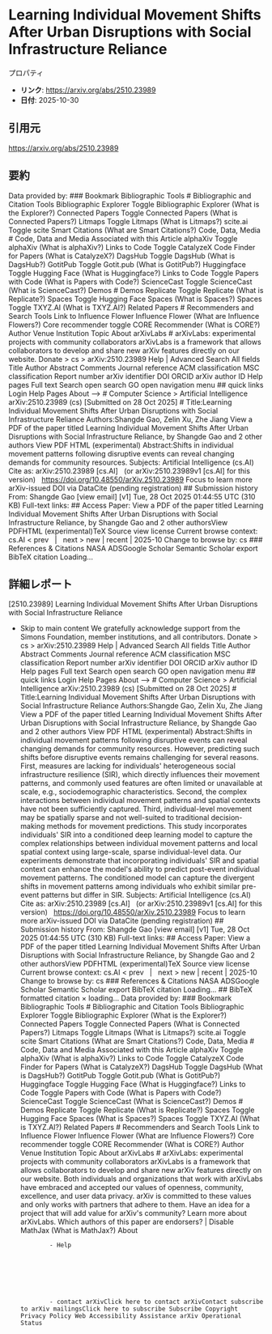 # Learning Individual Movement Shifts After Urban Disruptions with Social Infrastructure Reliance

プロパティ  
- **リンク**: https://arxiv.org/abs/2510.23989  
- **日付**: 2025-10-30  

## 引用元
https://arxiv.org/abs/2510.23989

## 要約
Data provided by: ### Bookmark Bibliographic Tools # Bibliographic and Citation Tools Bibliographic Explorer Toggle Bibliographic Explorer (What is the Explorer?) Connected Papers Toggle Connected Papers (What is Connected Papers?) Litmaps Toggle Litmaps (What is Litmaps?) scite.ai Toggle scite Smart Citations (What are Smart Citations?) Code, Data, Media # Code, Data and Media Associated with this Article alphaXiv Toggle alphaXiv (What is alphaXiv?) Links to Code Toggle CatalyzeX Code Finder for Papers (What is CatalyzeX?) DagsHub Toggle DagsHub (What is DagsHub?) GotitPub Toggle Gotit.pub (What is GotitPub?) Huggingface Toggle Hugging Face (What is Huggingface?) Links to Code Toggle Papers with Code (What is Papers with Code?) ScienceCast Toggle ScienceCast (What is ScienceCast?) Demos # Demos Replicate Toggle Replicate (What is Replicate?) Spaces Toggle Hugging Face Spaces (What is Spaces?) Spaces Toggle TXYZ.AI (What is TXYZ.AI?) Related Papers # Recommenders and Search Tools Link to Influence Flower Influence Flower (What are Influence Flowers?) Core recommender toggle CORE Recommender (What is CORE?) Author Venue Institution Topic About arXivLabs # arXivLabs: experimental projects with community collaborators arXivLabs is a framework that allows collaborators to develop and share new arXiv features directly on our website. Donate &gt; cs &gt; arXiv:2510.23989 Help | Advanced Search All fields Title Author Abstract Comments Journal reference ACM classification MSC classification Report number arXiv identifier DOI ORCID arXiv author ID Help pages Full text Search open search GO open navigation menu ## quick links Login Help Pages About --> # Computer Science > Artificial Intelligence arXiv:2510.23989 (cs) [Submitted on 28 Oct 2025] # Title:Learning Individual Movement Shifts After Urban Disruptions with Social Infrastructure Reliance Authors:Shangde Gao, Zelin Xu, Zhe Jiang View a PDF of the paper titled Learning Individual Movement Shifts After Urban Disruptions with Social Infrastructure Reliance, by Shangde Gao and 2 other authors View PDF HTML (experimental) Abstract:Shifts in individual movement patterns following disruptive events can reveal changing demands for community resources. Subjects: Artificial Intelligence (cs.AI) Cite as: arXiv:2510.23989 [cs.AI] &nbsp; (or arXiv:2510.23989v1 [cs.AI] for this version) &nbsp; https://doi.org/10.48550/arXiv.2510.23989 Focus to learn more arXiv-issued DOI via DataCite (pending registration) ## Submission history From: Shangde Gao [view email] [v1] Tue, 28 Oct 2025 01:44:55 UTC (310 KB) Full-text links: ## Access Paper: View a PDF of the paper titled Learning Individual Movement Shifts After Urban Disruptions with Social Infrastructure Reliance, by Shangde Gao and 2 other authorsView PDFHTML (experimental)TeX Source view license Current browse context: cs.AI &lt;&nbsp;prev &nbsp; | &nbsp; next&nbsp;&gt; new | recent | 2025-10 Change to browse by: cs ### References &amp; Citations NASA ADSGoogle Scholar Semantic Scholar export BibTeX citation Loading...

## 詳細レポート
[2510.23989] Learning Individual Movement Shifts After Urban Disruptions with Social Infrastructure Reliance
  
  - Skip to main content We gratefully acknowledge support from the Simons Foundation, member institutions, and all contributors. Donate &gt; cs &gt; arXiv:2510.23989 Help | Advanced Search All fields Title Author Abstract Comments Journal reference ACM classification MSC classification Report number arXiv identifier DOI ORCID arXiv author ID Help pages Full text Search open search GO open navigation menu ## quick links Login Help Pages About --> # Computer Science > Artificial Intelligence arXiv:2510.23989 (cs) [Submitted on 28 Oct 2025] # Title:Learning Individual Movement Shifts After Urban Disruptions with Social Infrastructure Reliance Authors:Shangde Gao, Zelin Xu, Zhe Jiang View a PDF of the paper titled Learning Individual Movement Shifts After Urban Disruptions with Social Infrastructure Reliance, by Shangde Gao and 2 other authors View PDF HTML (experimental) Abstract:Shifts in individual movement patterns following disruptive events can reveal changing demands for community resources. However, predicting such shifts before disruptive events remains challenging for several reasons. First, measures are lacking for individuals&#39; heterogeneous social infrastructure resilience (SIR), which directly influences their movement patterns, and commonly used features are often limited or unavailable at scale, e.g., sociodemographic characteristics. Second, the complex interactions between individual movement patterns and spatial contexts have not been sufficiently captured. Third, individual-level movement may be spatially sparse and not well-suited to traditional decision-making methods for movement predictions. This study incorporates individuals&#39; SIR into a conditioned deep learning model to capture the complex relationships between individual movement patterns and local spatial context using large-scale, sparse individual-level data. Our experiments demonstrate that incorporating individuals&#39; SIR and spatial context can enhance the model&#39;s ability to predict post-event individual movement patterns. The conditioned model can capture the divergent shifts in movement patterns among individuals who exhibit similar pre-event patterns but differ in SIR. Subjects: Artificial Intelligence (cs.AI) Cite as: arXiv:2510.23989 [cs.AI] &nbsp; (or arXiv:2510.23989v1 [cs.AI] for this version) &nbsp; https://doi.org/10.48550/arXiv.2510.23989 Focus to learn more arXiv-issued DOI via DataCite (pending registration) ## Submission history From: Shangde Gao [view email] [v1] Tue, 28 Oct 2025 01:44:55 UTC (310 KB) Full-text links: ## Access Paper: View a PDF of the paper titled Learning Individual Movement Shifts After Urban Disruptions with Social Infrastructure Reliance, by Shangde Gao and 2 other authorsView PDFHTML (experimental)TeX Source view license Current browse context: cs.AI &lt;&nbsp;prev &nbsp; | &nbsp; next&nbsp;&gt; new | recent | 2025-10 Change to browse by: cs ### References &amp; Citations NASA ADSGoogle Scholar Semantic Scholar export BibTeX citation Loading... ## BibTeX formatted citation &times; loading... Data provided by: ### Bookmark Bibliographic Tools # Bibliographic and Citation Tools Bibliographic Explorer Toggle Bibliographic Explorer (What is the Explorer?) Connected Papers Toggle Connected Papers (What is Connected Papers?) Litmaps Toggle Litmaps (What is Litmaps?) scite.ai Toggle scite Smart Citations (What are Smart Citations?) Code, Data, Media # Code, Data and Media Associated with this Article alphaXiv Toggle alphaXiv (What is alphaXiv?) Links to Code Toggle CatalyzeX Code Finder for Papers (What is CatalyzeX?) DagsHub Toggle DagsHub (What is DagsHub?) GotitPub Toggle Gotit.pub (What is GotitPub?) Huggingface Toggle Hugging Face (What is Huggingface?) Links to Code Toggle Papers with Code (What is Papers with Code?) ScienceCast Toggle ScienceCast (What is ScienceCast?) Demos # Demos Replicate Toggle Replicate (What is Replicate?) Spaces Toggle Hugging Face Spaces (What is Spaces?) Spaces Toggle TXYZ.AI (What is TXYZ.AI?) Related Papers # Recommenders and Search Tools Link to Influence Flower Influence Flower (What are Influence Flowers?) Core recommender toggle CORE Recommender (What is CORE?) Author Venue Institution Topic About arXivLabs # arXivLabs: experimental projects with community collaborators arXivLabs is a framework that allows collaborators to develop and share new arXiv features directly on our website. Both individuals and organizations that work with arXivLabs have embraced and accepted our values of openness, community, excellence, and user data privacy. arXiv is committed to these values and only works with partners that adhere to them. Have an idea for a project that will add value for arXiv's community? Learn more about arXivLabs. Which authors of this paper are endorsers? | Disable MathJax (What is MathJax?) About

                - Help

              

            
            
              

                - contact arXivClick here to contact arXivContact subscribe to arXiv mailingsClick here to subscribe Subscribe Copyright Privacy Policy Web Accessibility Assistance arXiv Operational Status
